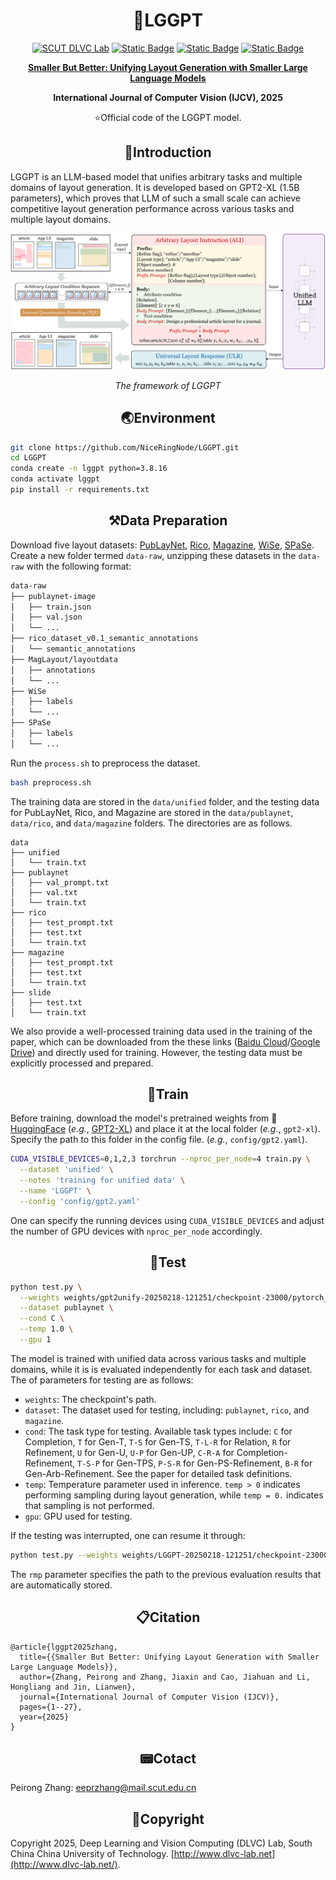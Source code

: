 # <div align="center">:stars:LGGPT

<div align="center">
  <a href="http://dlvc-lab.net/lianwen/"> <img alt="SCUT DLVC Lab" src="https://img.shields.io/badge/SCUT-DLVC_Lab-A85882?logo=Academia&logoColor=hsl"></a>
  <a href="https://link.springer.com/article/10.1007/s11263-025-02353-2"> <img alt="Static Badge" src="https://img.shields.io/badge/IJCV-LGGPT-%23327FE6?logo=Springer&logoColor=rgb&labelColor=58B822"></a>
  <a href="https://arxiv.org/abs/2502.14005"> <img alt="Static Badge" src="https://img.shields.io/badge/arXiv-2502.14005-%23CE0000?logo=arXiv&logoColor=rgb&labelColor=gray"></a>
  <a href="./LICENSE"> <img alt="Static Badge" src="https://img.shields.io/badge/License-GPLv3-FFBF00?logo=GNUBash&logoColor=rgb&labelColor=006622"></a>
<p></p>


<a href="https://arxiv.org/abs/2502.14005"> <b>Smaller But Better: Unifying Layout Generation with Smaller Large Language Models</b> </a>

<b>International Journal of Computer Vision (IJCV), 2025</b>

:star:Official code of the LGGPT model.
</div>

## <div align="center">:ocean:Introduction</div>

LGGPT is an LLM-based model that unifies arbitrary tasks and multiple domains of layout generation. It is developed based on GPT2-XL (1.5B parameters), which proves that LLM of such a small scale can achieve competitive layout generation performance across various tasks and multiple layout domains.

![LGGPT’s architecture](asset/arch.png)

<div align="center"><i>The framework of LGGPT</i></div>

## <div align="center">:earth_asia:Environment</div>

```bash
git clone https://github.com/NiceRingNode/LGGPT.git
cd LGGPT
conda create -n lggpt python=3.8.16
conda activate lggpt
pip install -r requirements.txt
```

## <div align="center">:hammer_and_pick:Data Preparation</div>

Download five layout datasets: [PubLayNet](https://developer.ibm.com/exchanges/data/all/publaynet/), [Rico](http://www.interactionmining.org/rico.html), [Magazine](https://xtqiao.com/projects/content_aware_layout/), [WiSe](https://cvhci.anthropomatik.kit.edu/~mhaurile/spase/), [SPaSe](https://cvhci.anthropomatik.kit.edu/~mhaurile/wise/). Create a new folder termed `data-raw`, unzipping these datasets in the `data-raw` with the following format:

```bash
data-raw
├── publaynet-image
│   ├── train.json
│   ├── val.json
│   └── ...
├── rico_dataset_v0.1_semantic_annotations
│   └── semantic_annotations
├── MagLayout/layoutdata
│   ├── annotations
│   └── ...
├── WiSe
│   ├── labels
│   └── ...
├── SPaSe
│   ├── labels
│   └── ...
```

Run the `process.sh` to preprocess the dataset.

```bash
bash preprocess.sh
```

The training data are stored in the `data/unified` folder, and the testing data for PubLayNet, Rico, and Magazine are stored in the `data/publaynet`, `data/rico`, and `data/magazine` folders. The directories are as follows.

```
data
├── unified
│   └── train.txt
├── publaynet
│   ├── val_prompt.txt
│   ├── val.txt
│   └── train.txt
├── rico
│   ├── test_prompt.txt
│   ├── test.txt
│   └── train.txt
├── magazine
│   ├── test_prompt.txt
│   ├── test.txt
│   └── train.txt
├── slide
│   ├── test.txt
│   └── train.txt
```

We also provide a well-processed training data used in the training of the paper, which can be downloaded from the these links ([Baidu Cloud](https://pan.baidu.com/s/1Imy3XsQlPMUmuHEwSe1NdA?pwd=m3tn)/[Google Drive](https://drive.google.com/drive/folders/1h7Db-CIldJqFZEt9UsoZE_g2YjL6nz7K?usp=sharing)) and directly used for training. However, the testing data must be explicitly processed and prepared. 

## <div align="center">:rocket:Train</div>

Before training, download the model's pretrained weights from :hugs:[HuggingFace](https://huggingface.co/) (*e.g.*, [GPT2-XL](https://huggingface.co/openai-community/gpt2-xl)) and place it at the local folder (*e.g.*, `gpt2-xl`). Specify the path to this folder in the config file. (*e.g.*, `config/gpt2.yaml`).

```bash
CUDA_VISIBLE_DEVICES=0,1,2,3 torchrun --nproc_per_node=4 train.py \
  --dataset 'unified' \
  --notes 'training for unified data' \
  --name 'LGGPT' \
  --config 'config/gpt2.yaml'
```

One can specify the running devices using `CUDA_VISIBLE_DEVICES` and adjust the number of GPU devices with `nproc_per_node` accordingly.

## <div align="center">:clinking_glasses:Test​​</div>

```bash
python test.py \
  --weights weights/gpt2unify-20250218-121251/checkpoint-23000/pytorch_model.bin \
  --dataset publaynet \
  --cond C \
  --temp 1.0 \
  --gpu 1
```

The model is trained with unified data across various tasks and multiple domains, while it is is evaluated independently for each task and dataset. The of parameters for testing are as follows:

- `weights`: The checkpoint's path.
- `dataset`: The dataset used for testing, including: `publaynet`, `rico`, and `magazine`.
- `cond`: The task type for testing. Available task types include: `C` for Completion, `T` for Gen-T, `T-S` for Gen-TS, `T-L-R` for Relation, `R` for Refinement, `U` for Gen-U, `U-P` for Gen-UP, `C-R-A` for Completion-Refinement, `T-S-P` for Gen-TPS, `P-S-R` for Gen-PS-Refinement, `B-R` for Gen-Arb-Refinement. See the paper for detailed task definitions.
- `temp`: Temperature parameter used in inference. `temp > 0` indicates performing sampling during layout generation, while `temp = 0.` indicates that sampling is not performed.
- `gpu`: GPU used for testing.

If the testing was interrupted, one can resume it through:

```bash
python test.py --weights weights/LGGPT-20250218-121251/checkpoint-23000/pytorch_model.bin --dataset publaynet --cond C --temp 1.0 --gpu 1 --rmp weights/LGGPT-20250218-121251/checkpoint-23000/C-sample59-metrics.pth
```

The `rmp` parameter specifies the path to the previous evaluation results that are automatically stored.

## <div align="center">:clipboard:Citation</div>

```
@article{lggpt2025zhang,
  title={{Smaller But Better: Unifying Layout Generation with Smaller Large Language Models}},
  author={Zhang, Peirong and Zhang, Jiaxin and Cao, Jiahuan and Li, Hongliang and Jin, Lianwen},
  journal={International Journal of Computer Vision (IJCV)},
  pages={1--27},
  year={2025}
}
```

## <div align="center">:pager:Cotact</div>

Peirong Zhang: eeprzhang@mail.scut.edu.cn

## <div align="center">:bookmark_tabs:Copyright</div>

Copyright 2025, Deep Learning and Vision Computing (DLVC) Lab, South China China University of Technology. [http://www.dlvc-lab.net](http://www.dlvc-lab.net/).

